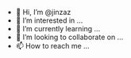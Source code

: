 - 👋 Hi, I’m @jinzaz
- 👀 I’m interested in ...
- 🌱 I’m currently learning ...
- 💞️ I’m looking to collaborate on ...
- 📫 How to reach me ...

<!---
jinzaz/jinzaz is a ✨ special ✨ repository because its `README.md` (this file) appears on your GitHub profile.
You can click the Preview link to take a look at your changes.
--->
